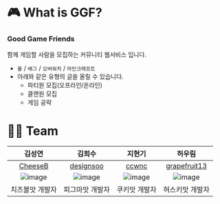# 🎮 What is GGF?

### Good Game Friends

함께 게임할 사람을 모집하는 커뮤니티 웹서비스 입니다.

- `롤` / `배그` / `오버워치` / `마인크래프트`
- 아래와 같은 유형의 글을 올릴 수 있습니다.
  - 파티원 모집(오프라인/온라인)
  - 클랜원 모집
  - 게임 공략

# 🧑‍💻 Team

|김성연|김희수|지현기|허우림
|:---:|:---:|:---:|:---:|
|[CheeseB](https://github.com/CheeseB)|[designsoo](https://github.com/designsoo)|[ccwnc](https://github.com/ccwnc)|[grapefruit13](https://github.com/grapefruit13)|
|![image](https://github.com/sprint-team3/GGF/assets/43297823/50b6210a-d756-403a-96fe-5ec0eb0832c9)|![image](https://github.com/sprint-team3/GGF/assets/43297823/b3b3e250-892d-403d-89a6-7d50d40bc900)|![image](https://github.com/sprint-team3/GGF/assets/43297823/93721720-51f0-4913-a0e9-aaf60c602a2e)|![image](https://github.com/sprint-team3/GGF/assets/43297823/5da35266-08e8-48d2-b0f1-09c8cacb0875)|
|치즈볼맛 개발자|피그마맛 개발자|쿠키맛 개발자|허스키맛 개발자|